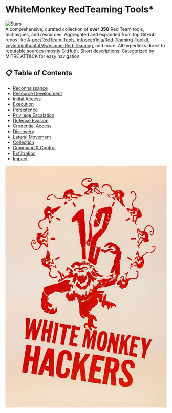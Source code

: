 # WhiteMonkey RedTeaming Tools*

[![Stars](https://img.shields.io/github/stars/A-poc/RedTeam-Tools?style=social)](https://github.com/A-poc/RedTeam-Tools)  
A comprehensive, curated collection of **over 350** Red Team tools, techniques, and resources. Aggregated and expanded from top GitHub repos like [A-poc/RedTeam-Tools](https://github.com/A-poc/RedTeam-Tools), [infosecn1nja/Red-Teaming-Toolkit](https://github.com/infosecn1nja/Red-Teaming-Toolkit), [yeyintminthuhtut/Awesome-Red-Teaming](https://github.com/yeyintminthuhtut/Awesome-Red-Teaming), and more. All hyperlinks direct to reputable sources (mostly GitHub). Short descriptions. Categorized by MITRE ATT&CK for easy navigation.

## 📋 **Table of Contents**
- [Reconnaissance](#reconnaissance)
- [Resource Development](#resource-development)
- [Initial Access](#initial-access)
- [Execution](#execution)
- [Persistence](#persistence)
- [Privilege Escalation](#privilege-escalation)
- [Defense Evasion](#defense-evasion)
- [Credential Access](#credential-access)
- [Discovery](#discovery)
- [Lateral Movement](#lateral-movement)
- [Collection](#collection)
- [Command & Control](#command--control)
- [Exfiltration](#exfiltration)
- [Impact](#impact)

![White Monkey RedTeaming Tools](https://raw.githubusercontent.com/byoniq/RedTeaming-Tools/main/white_monkey_hackers_compressed.jpg)

